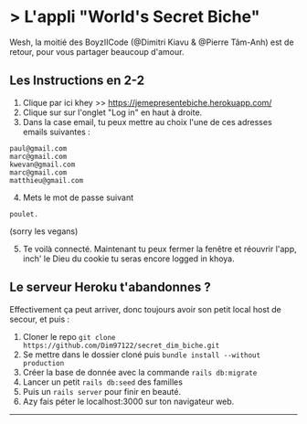 # > L'appli "World's Secret Biche"

Wesh, la moitié des BoyzIICode (@Dimitri Kiavu & @Pierre Tâm-Anh) est de retour, pour vous partager beaucoup d'amour. 


## Les Instructions en 2-2

1) Clique par ici khey >> https://jemepresentebiche.herokuapp.com/
2) Clique sur sur l'onglet "Log in" en haut à droite. 
3) Dans la case email, tu peux mettre au choix l'une de ces adresses emails suivantes :


```
paul@gmail.com
marc@gmail.com
kwevan@gmail.com
marc@gmail.com
matthieu@gmail.com
``` 

4) Mets le mot de passe suivant 

```
poulet. 
```
(sorry les vegans)

5) Te voilà connecté. Maintenant tu peux fermer la fenêtre et réouvrir l'app, inch' le Dieu du cookie tu seras encore logged in khoya.


## Le serveur Heroku t'abandonnes ?

Effectivement ça peut arriver, donc toujours avoir son petit local host de secour, et puis :

1) Cloner le repo ```git clone https://github.com/Dim97122/secret_dim_biche.git```
2) Se mettre dans le dossier cloné puis ```bundle install --without production``` 
3) Créer la base de donnée avec la commande ```rails db:migrate```
4) Lancer un petit ```rails db:seed``` des familles
5) Puis un ```rails server``` pour finir en beauté.
6) Azy fais péter le localhost:3000 sur ton navigateur web. 

***
